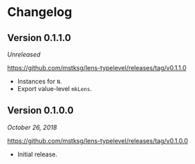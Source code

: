 Changelog
=========

Version 0.1.1.0
---------------

*Unreleased*

<https://github.com/mstksg/lens-typelevel/releases/tag/v0.1.1.0>

*   Instances for `N`.
*   Export value-level `mkLens`.

Version 0.1.0.0
---------------

*October 26, 2018*

<https://github.com/mstksg/lens-typelevel/releases/tag/v0.1.0.0>

*   Initial release.

